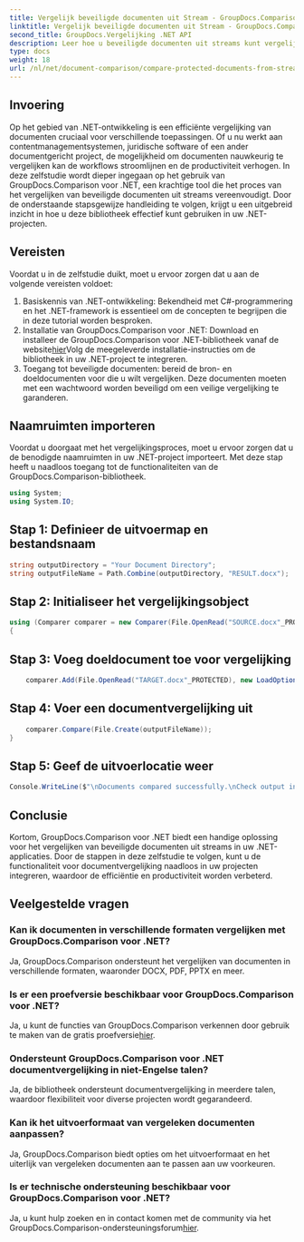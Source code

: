 ```yaml
---
title: Vergelijk beveiligde documenten uit Stream - GroupDocs.Comparison voor .NET
linktitle: Vergelijk beveiligde documenten uit Stream - GroupDocs.Comparison voor .NET
second_title: GroupDocs.Vergelijking .NET API
description: Leer hoe u beveiligde documenten uit streams kunt vergelijken met GroupDocs.Comparison voor .NET. Stroomlijn uw documentvergelijkingsproces moeiteloos.
type: docs
weight: 18
url: /nl/net/document-comparison/compare-protected-documents-from-stream/
---
```

## Invoering
Op het gebied van .NET-ontwikkeling is een efficiënte vergelijking van documenten cruciaal voor verschillende toepassingen. Of u nu werkt aan contentmanagementsystemen, juridische software of een ander documentgericht project, de mogelijkheid om documenten nauwkeurig te vergelijken kan de workflows stroomlijnen en de productiviteit verhogen. In deze zelfstudie wordt dieper ingegaan op het gebruik van GroupDocs.Comparison voor .NET, een krachtige tool die het proces van het vergelijken van beveiligde documenten uit streams vereenvoudigt. Door de onderstaande stapsgewijze handleiding te volgen, krijgt u een uitgebreid inzicht in hoe u deze bibliotheek effectief kunt gebruiken in uw .NET-projecten.
## Vereisten
Voordat u in de zelfstudie duikt, moet u ervoor zorgen dat u aan de volgende vereisten voldoet:
1. Basiskennis van .NET-ontwikkeling: Bekendheid met C#-programmering en het .NET-framework is essentieel om de concepten te begrijpen die in deze tutorial worden besproken.
2.  Installatie van GroupDocs.Comparison voor .NET: Download en installeer de GroupDocs.Comparison voor .NET-bibliotheek vanaf de website[hier](https://releases.groupdocs.com/comparison/net/)Volg de meegeleverde installatie-instructies om de bibliotheek in uw .NET-project te integreren.
3. Toegang tot beveiligde documenten: bereid de bron- en doeldocumenten voor die u wilt vergelijken. Deze documenten moeten met een wachtwoord worden beveiligd om een veilige vergelijking te garanderen.

## Naamruimten importeren
Voordat u doorgaat met het vergelijkingsproces, moet u ervoor zorgen dat u de benodigde naamruimten in uw .NET-project importeert. Met deze stap heeft u naadloos toegang tot de functionaliteiten van de GroupDocs.Comparison-bibliotheek.

```csharp
using System;
using System.IO;
```

## Stap 1: Definieer de uitvoermap en bestandsnaam
```csharp
string outputDirectory = "Your Document Directory";
string outputFileName = Path.Combine(outputDirectory, "RESULT.docx");
```
## Stap 2: Initialiseer het vergelijkingsobject
```csharp
using (Comparer comparer = new Comparer(File.OpenRead("SOURCE.docx"_PROTECTED), new LoadOptions() { Password = "1234" }))
{
```
## Stap 3: Voeg doeldocument toe voor vergelijking
```csharp
    comparer.Add(File.OpenRead("TARGET.docx"_PROTECTED), new LoadOptions() { Password = "5678" });
```
## Stap 4: Voer een documentvergelijking uit
```csharp
    comparer.Compare(File.Create(outputFileName));
}
```
## Stap 5: Geef de uitvoerlocatie weer
```csharp
Console.WriteLine($"\nDocuments compared successfully.\nCheck output in {Directory.GetCurrentDirectory()}.");
```

## Conclusie
Kortom, GroupDocs.Comparison voor .NET biedt een handige oplossing voor het vergelijken van beveiligde documenten uit streams in uw .NET-applicaties. Door de stappen in deze zelfstudie te volgen, kunt u de functionaliteit voor documentvergelijking naadloos in uw projecten integreren, waardoor de efficiëntie en productiviteit worden verbeterd.
## Veelgestelde vragen
### Kan ik documenten in verschillende formaten vergelijken met GroupDocs.Comparison voor .NET?
Ja, GroupDocs.Comparison ondersteunt het vergelijken van documenten in verschillende formaten, waaronder DOCX, PDF, PPTX en meer.
### Is er een proefversie beschikbaar voor GroupDocs.Comparison voor .NET?
 Ja, u kunt de functies van GroupDocs.Comparison verkennen door gebruik te maken van de gratis proefversie[hier](https://releases.groupdocs.com/).
### Ondersteunt GroupDocs.Comparison voor .NET documentvergelijking in niet-Engelse talen?
Ja, de bibliotheek ondersteunt documentvergelijking in meerdere talen, waardoor flexibiliteit voor diverse projecten wordt gegarandeerd.
### Kan ik het uitvoerformaat van vergeleken documenten aanpassen?
Ja, GroupDocs.Comparison biedt opties om het uitvoerformaat en het uiterlijk van vergeleken documenten aan te passen aan uw voorkeuren.
### Is er technische ondersteuning beschikbaar voor GroupDocs.Comparison voor .NET?
 Ja, u kunt hulp zoeken en in contact komen met de community via het GroupDocs.Comparison-ondersteuningsforum[hier](https://forum.groupdocs.com/c/comparison/12).